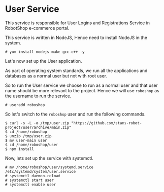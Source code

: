 
# User Service

This service is responsible for User Logins and Registrations Service in RobotShop e-commerce portal.

This service is written in NodeJS, Hence need to install NodeJS in the system.


```
# yum install nodejs make gcc-c++ -y 
```

Let's now set up the User application.

As part of operating system standards, we run all the applications and databases as a normal user but not with root user.

So to run the User service we choose to run as a normal user and that user name should be more relevant to the project. Hence we will use `roboshop` as the username to run the service.

```
# useradd roboshop
```

So let's switch to the `roboshop` user and run the following commands.

```
$ curl -s -L -o /tmp/user.zip "https://github.com/stans-robot-project/user/archive/main.zip"
$ cd /home/roboshop
$ unzip /tmp/user.zip
$ mv user-main user
$ cd /home/roboshop/user
$ npm install 
```


Now, lets set up the service with systemctl.

```
# mv /home/roboshop/user/systemd.service /etc/systemd/system/user.service
# systemctl daemon-reload
# systemctl start user
# systemctl enable user
```


